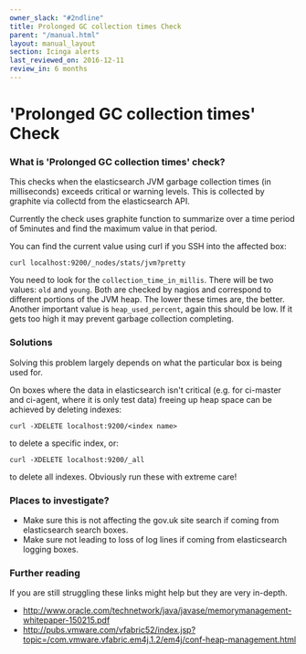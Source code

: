 ```yaml
---
owner_slack: "#2ndline"
title: Prolonged GC collection times Check
parent: "/manual.html"
layout: manual_layout
section: Icinga alerts
last_reviewed_on: 2016-12-11
review_in: 6 months
---
```


# 'Prolonged GC collection times' Check

### What is 'Prolonged GC collection times' check?

This checks when the elasticsearch JVM garbage collection times (in
milliseconds) exceeds critical or warning levels. This is collected by
graphite via collectd from the elasticsearch API.

Currently the check uses graphite function to summarize over a time
period of 5minutes and find the maximum value in that period.

You can find the current value using curl if you SSH into the affected
box:

    curl localhost:9200/_nodes/stats/jvm?pretty

You need to look for the `collection_time_in_millis`. There will be two
values: `old` and `young`. Both are checked by nagios and correspond to
different portions of the JVM heap. The lower these times are, the
better. Another important value is `heap_used_percent`, again this
should be low. If it gets too high it may prevent garbage collection
completing.

### Solutions

Solving this problem largely depends on what the particular box is being
used for.

On boxes where the data in elasticsearch isn't critical (e.g. for
ci-master and ci-agent, where it is only test data) freeing up heap
space can be achieved by deleting indexes:

    curl -XDELETE localhost:9200/<index name>

to delete a specific index, or:

    curl -XDELETE localhost:9200/_all

to delete all indexes. Obviously run these with extreme care!

### Places to investigate?

-   Make sure this is not affecting the gov.uk site search if coming
    from elasticsearch search boxes.
-   Make sure not leading to loss of log lines if coming from
    elasticsearch logging boxes.

### Further reading

If you are still struggling these links might help but they are very
in-depth.

-   [<http://www.oracle.com/technetwork/java/javase/memorymanagement-whitepaper-150215.pdf>](http://www.oracle.com/technetwork/java/javase/memorymanagement-whitepaper-150215.pdf)
-   [<http://pubs.vmware.com/vfabric52/index.jsp?topic=/com.vmware.vfabric.em4j.1.2/em4j/conf-heap-management.html>](http://pubs.vmware.com/vfabric52/index.jsp?topic=/com.vmware.vfabric.em4j.1.2/em4j/conf-heap-management.html)

